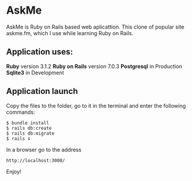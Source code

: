 # AskMe

AskMe is Ruby on Rails based web aplicattion.
This clone of popular site askme.fm, which I use while learning Ruby on Rails.

## Application uses:

**Ruby** version 3.1.2
**Ruby on Rails** version 7.0.3
**Postgresql** in Production
**Sqlite3** in Development

## Application launch

Copy the files to the folder, go to it in the terminal and enter the following commands:

```
$ bundle install
$ rails db:create
$ rails db:migrate
$ rails s
```
In a browser go to the address

```
http://localhost:3000/
```

Enjoy!
